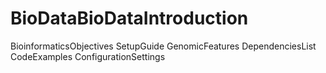 # BioDataBioDataIntroduction
BioinformaticsObjectives
SetupGuide
GenomicFeatures
DependenciesList
CodeExamples
ConfigurationSettings
